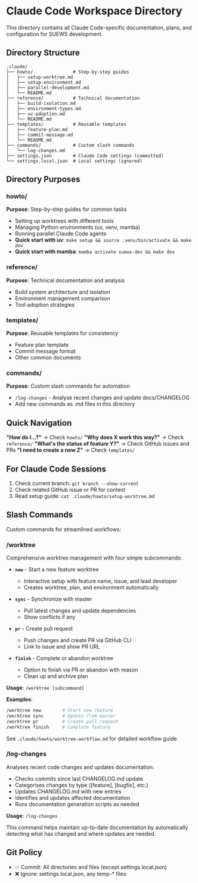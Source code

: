 # Claude Code Workspace Directory

This directory contains all Claude Code-specific documentation, plans, and configuration for SUEWS development.

## Directory Structure

```
.claude/
├── howto/               # Step-by-step guides
│   ├── setup-worktree.md
│   ├── setup-environment.md
│   ├── parallel-development.md
│   └── README.md
├── reference/           # Technical documentation
│   ├── build-isolation.md
│   ├── environment-types.md
│   ├── uv-adoption.md
│   └── README.md
├── templates/           # Reusable templates
│   ├── feature-plan.md
│   ├── commit-message.md
│   └── README.md
├── commands/            # Custom slash commands
│   └── log-changes.md
├── settings.json        # Claude Code settings (committed)
└── settings.local.json  # Local settings (ignored)
```

## Directory Purposes

### howto/
**Purpose**: Step-by-step guides for common tasks
- Setting up worktrees with different tools
- Managing Python environments (uv, venv, mamba)
- Running parallel Claude Code agents
- **Quick start with uv**: `make setup && source .venv/bin/activate && make dev`
- **Quick start with mamba**: `mamba activate suews-dev && make dev`

### reference/
**Purpose**: Technical documentation and analysis
- Build system architecture and isolation
- Environment management comparison
- Tool adoption strategies

### templates/
**Purpose**: Reusable templates for consistency
- Feature plan template
- Commit message format
- Other common documents

### commands/
**Purpose**: Custom slash commands for automation
- `/log-changes` - Analyse recent changes and update docs/CHANGELOG
- Add new commands as .md files in this directory

## Quick Navigation

**"How do I...?"** → Check `howto/`
**"Why does X work this way?"** → Check `reference/`
**"What's the status of feature Y?"** → Check GitHub issues and PRs
**"I need to create a new Z"** → Check `templates/`

## For Claude Code Sessions

1. Check current branch: `git branch --show-current`
2. Check related GitHub issue or PR for context
3. Read setup guide: `cat .claude/howto/setup-worktree.md`


## Slash Commands

Custom commands for streamlined workflows:

### /worktree
Comprehensive worktree management with four simple subcommands:

- **`new`** - Start a new feature worktree
  - Interactive setup with feature name, issue, and lead developer
  - Creates worktree, plan, and environment automatically

- **`sync`** - Synchronize with master
  - Pull latest changes and update dependencies
  - Show conflicts if any

- **`pr`** - Create pull request
  - Push changes and create PR via GitHub CLI
  - Link to issue and show PR URL

- **`finish`** - Complete or abandon worktree
  - Option to finish via PR or abandon with reason
  - Clean up and archive plan

**Usage**: `/worktree [subcommand]`

**Examples**:
```bash
/worktree new        # Start new feature
/worktree sync       # Update from master
/worktree pr         # Create pull request
/worktree finish     # Complete feature
```

See `.claude/howto/worktree-workflow.md` for detailed workflow guide.

### /log-changes
Analyses recent code changes and updates documentation:

- Checks commits since last CHANGELOG.md update
- Categorises changes by type ([feature], [bugfix], etc.)
- Updates CHANGELOG.md with new entries
- Identifies and updates affected documentation
- Runs documentation generation scripts as needed

**Usage**: `/log-changes`

This command helps maintain up-to-date documentation by automatically detecting what has changed and where updates are needed.

## Git Policy
- ✅ Commit: All directories and files (except settings.local.json)
- ❌ Ignore: settings.local.json, any temp-* files